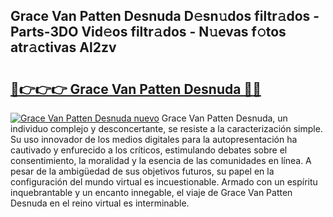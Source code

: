 ## Grace Van Patten Desnuda D𝚎sn𝚞dos filtr𝚊dos - Parts-3DO Vid𝚎os filtr𝚊dos - N𝚞evas f𝚘tos atr𝚊ctivas Al2zv

# <h2><a href="http://mbden1e.tromn.icu/?c=Grace+Van+Patten+Desnuda">🔗👉👉👉 Grace Van Patten Desnuda 🔗🔗</a></h2>

[![Grace Van Patten Desnuda nuevo](https://i.imgur.com/pEAQMta.gif)](http://mbden1e.tromn.icu/?c=Grace+Van+Patten+Desnuda)
Grace Van Patten Desnuda, un individuo complejo y desconcertante, se resiste a la caracterización simple. Su uso innovador de los medios digitales para la autopresentación ha cautivado y enfurecido a los críticos, estimulando debates sobre el consentimiento, la moralidad y la esencia de las comunidades en línea. A pesar de la ambigüedad de sus objetivos futuros, su papel en la configuración del mundo virtual es incuestionable. Armado con un espíritu inquebrantable y un encanto innegable, el viaje de Grace Van Patten Desnuda en el reino virtual es interminable.
